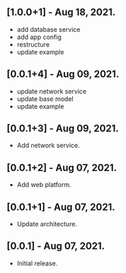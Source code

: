 ## [1.0.0+1] - Aug 18, 2021.

* add database service
* add app config
* restructure
* update example

## [0.0.1+4] - Aug 09, 2021.

* update network service
* update base model
* update example

## [0.0.1+3] - Aug 09, 2021.

* Add network service.

## [0.0.1+2] - Aug 07, 2021.

* Add web platform.

## [0.0.1+1] - Aug 07, 2021.

* Update architecture.

## [0.0.1] - Aug 07, 2021.

* Initial release.
